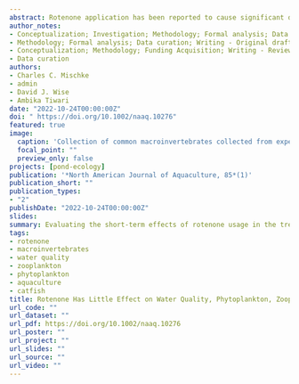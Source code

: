 ```yaml
---
abstract: Rotenone application has been reported to cause significant declines in zooplankton populations, with cladocerans and copepods being the most susceptible and possibly taking months to recover. Because copepods and cladocerans are preferred by fry of catfish _Ictalurus_ spp., rotenone application could have significant effects on nursery pond production. Effects of rotenone on zooplankton and time required for recovery has not been studied in eutrophic aquaculture ponds typically drained and refilled yearly. We quantified rotenone application effects to either mostly drained ponds or full ponds (0.04 ha) in northwestern Mississippi on water quality, phytoplankton, zooplankton, and aquatic macroinvertebrates during May (23°C) and June (30°C) when most catfish fry ponds are stocked. For study 1, nine ponds were drained to about 15 cm of water. Six ponds were treated with 4 μL/L rotenone; three treated ponds were then treated with 4 mg/L potassium permanganate (KMnO4). The three additional ponds were drained but untreated. All ponds were then filled and fertilized with urea. In study 2, six full ponds were treated with 4 μL/L rotenone. Three of those ponds were then treated the next day with 4 mg/L KMnO4. An additional three ponds were left as untreated controls. Applying rotenone to the experimental ponds with 15 cm or less of water (study 1) had no effect on water quality, phytoplankton, or zooplankton. Neutralization with KMnO4 did not affect any measured variables. Desirable zooplankton numbers for catfish culture reached 100 organisms/L 11–14 d after treatment. In study 2, when a whole pond was treated with rotenone, desirable zooplankton numbers reached 100 organisms/L 7 d after treatment if neutralized with KMnO4 and about 11 d after treatment without neutralization. Rotenone treatment did not reduce predatory macroinvertebrate risk, and this should be addressed using additional management strategies
author_notes:
- Conceptualization; Investigation; Methodology; Formal analysis; Data curation; Writing - Original draft; Visualization
- Methodology; Formal analysis; Data curation; Writing - Original draft; Visualization
- Conceptualization; Methodology; Funding Acquisition; Writing - Review & editing
- Data curation
authors:
- Charles C. Mischke
- admin
- David J. Wise
- Ambika Tiwari
date: "2022-10-24T00:00:00Z"
doi: " https://doi.org/10.1002/naaq.10276"
featured: true
image:
  caption: 'Collection of common macroinvertebrates collected from experimental ponds. Photo Credit: Bradley Richardson'
  focal_point: ""
  preview_only: false
projects: [pond-ecology]
publication: '*North American Journal of Aquaculture, 85*(1)'
publication_short: ""
publication_types:
- "2"
publishDate: "2022-10-24T00:00:00Z"
slides: 
summary: Evaluating the short-term effects of rotenone usage in the treatment and management of catfish aquaculture ponds.
tags:
- rotenone
- macroinvertebrates
- water quality
- zooplankton
- phytoplankton
- aquaculture
- catfish
title: Rotenone Has Little Effect on Water Quality, Phytoplankton, Zooplankton, or Macroinvertebrates in Aquaculture Nursery Ponds
url_code: ""
url_dataset: ""
url_pdf: https://doi.org/10.1002/naaq.10276
url_poster: ""
url_project: ""
url_slides: ""
url_source: ""
url_video: ""
---
```

